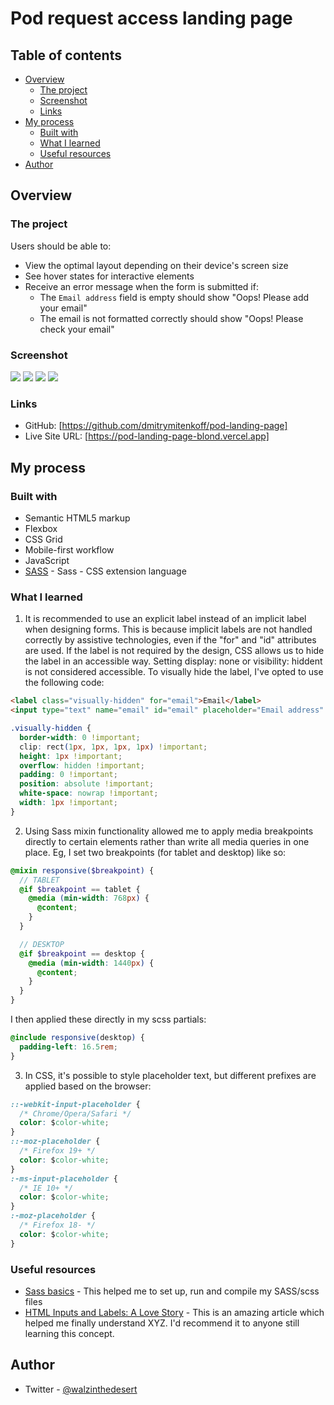 # Pod request access landing page

## Table of contents

- [Overview](#overview)
  - [The project](#the-project)
  - [Screenshot](#screenshot)
  - [Links](#links)
- [My process](#my-process)
  - [Built with](#built-with)
  - [What I learned](#what-i-learned)
  - [Useful resources](#useful-resources)
- [Author](#author)

## Overview

### The project

Users should be able to:

- View the optimal layout depending on their device's screen size
- See hover states for interactive elements
- Receive an error message when the form is submitted if:
  - The `Email address` field is empty should show "Oops! Please add your email"
  - The email is not formatted correctly should show "Oops! Please check your email"

### Screenshot

![](./screenshots/mobile.png)
![](./screenshots/mobile-invalid-email.png)
![](./screenshots/tablet.png)
![](./screenshots/dekstop.png)

### Links

- GitHub: [https://github.com/dmitrymitenkoff/pod-landing-page]
- Live Site URL: [https://pod-landing-page-blond.vercel.app]

## My process

### Built with

- Semantic HTML5 markup
- Flexbox
- CSS Grid
- Mobile-first workflow
- JavaScript
- [SASS](https://sass-lang.com) - Sass - CSS extension language

### What I learned

1. It is recommended to use an explicit label instead of an implicit label when designing forms. This is because implicit labels are not handled correctly by assistive technologies, even if the "for" and "id" attributes are used. If the label is not required by the design, CSS allows us to hide the label in an accessible way. Setting display: none or visibility: hiddent is not considered accessible. To visually hide the label, I've opted to use the following code:

```html
<label class="visually-hidden" for="email">Email</label>
<input type="text" name="email" id="email" placeholder="Email address" />
```

```css
.visually-hidden {
  border-width: 0 !important;
  clip: rect(1px, 1px, 1px, 1px) !important;
  height: 1px !important;
  overflow: hidden !important;
  padding: 0 !important;
  position: absolute !important;
  white-space: nowrap !important;
  width: 1px !important;
}
```

2. Using Sass mixin functionality allowed me to apply media breakpoints directly to certain elements rather than write all media queries in one place. Eg, I set two breakpoints (for tablet and desktop) like so:

```scss
@mixin responsive($breakpoint) {
  // TABLET
  @if $breakpoint == tablet {
    @media (min-width: 768px) {
      @content;
    }
  }

  // DESKTOP
  @if $breakpoint == desktop {
    @media (min-width: 1440px) {
      @content;
    }
  }
}
```

I then applied these directly in my scss partials:

```scss
@include responsive(desktop) {
  padding-left: 16.5rem;
}
```

3. In CSS, it's possible to style placeholder text, but different prefixes are applied based on the browser:

```css
::-webkit-input-placeholder {
  /* Chrome/Opera/Safari */
  color: $color-white;
}
::-moz-placeholder {
  /* Firefox 19+ */
  color: $color-white;
}
:-ms-input-placeholder {
  /* IE 10+ */
  color: $color-white;
}
:-moz-placeholder {
  /* Firefox 18- */
  color: $color-white;
}
```

### Useful resources

- [Sass basics](https://sass-lang.com/guide) - This helped me to set up, run and compile my SASS/scss files
- [HTML Inputs and Labels: A Love Story](https://css-tricks.com/html-inputs-and-labels-a-love-story/) - This is an amazing article which helped me finally understand XYZ. I'd recommend it to anyone still learning this concept.

## Author

- Twitter - [@walzinthedesert](https://twitter.com/walzinthedesert)
